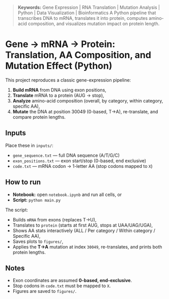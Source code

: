 > **Keywords:** Gene Expression | RNA Translation | Mutation Analysis | Python | Data Visualization  | Bioinformatics
A Python pipeline that transcribes DNA to mRNA, translates it into protein, computes amino-acid composition, and visualizes mutation impact on protein length.

# Gene → mRNA → Protein: Translation, AA Composition, and Mutation Effect (Python)

This project reproduces a classic gene-expression pipeline:
1) **Build mRNA** from DNA using exon positions,
2) **Translate** mRNA to a protein (AUG → stop),
3) **Analyze** amino-acid composition (overall, by category, within category, specific AA),
4) **Mutate** the DNA at position 30049 (0-based, T→A), re-translate, and compare protein lengths.

## Inputs
Place these in `inputs/`:
- `gene_sequence.txt` — full DNA sequence (A/T/G/C)
- `exon_positions.txt` — exon start/stop (0-based, end exclusive)
- `code.txt` — mRNA codon → 1-letter AA (stop codons mapped to `X`)

## How to run
- **Notebook:** open `notebook.ipynb` and run all cells, or
- **Script:** `python main.py`

The script:
- Builds `mRNA` from exons (replaces T→U),
- Translates to `protein` (starts at first AUG, stops at UAA/UAG/UGA),
- Shows AA stats interactively (ALL / Per category / Within category / Specific AA),
- Saves plots to `figures/`,
- Applies the **T→A** mutation at index `30049`, re-translates, and prints both protein lengths.

## Notes
- Exon coordinates are assumed **0-based, end-exclusive**.
- Stop codons in `code.txt` must be mapped to `X`.
- Figures are saved to `figures/`.
